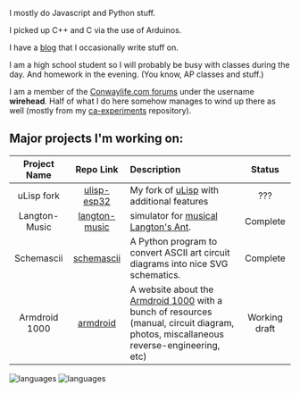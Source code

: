 I mostly do Javascript and Python stuff.
    
I picked up C++ and C via the use of Arduinos.

I have a [blog](https://dragoncoder047.github.io/blog/) that I occasionally write stuff on.

I am a high school student so I will probably be busy with classes during the day. And homework in the evening. (You know, AP classes and stuff.)

I am a member of the [Conwaylife.com forums](https://conwaylife.com/forums) under the username **wirehead**. Half of what I do here somehow manages to wind up there as well (mostly from my [ca-experiments](https://github.com/dragoncoder047/ca-experiments) repository).

## Major projects I'm working on:

<!-- [BEGIN PROJECTS -->

| Project Name | Repo Link | Description | Status |
|:------------:|:---------:|:------------|:------:|
| uLisp fork | [ulisp-esp32](https://github.com/dragoncoder047/ulisp-esp32) | My fork of [uLisp](http://ulisp.com/) with additional features | ??? |
| Langton-Music | [langton-music](https://github.com/dragoncoder047/langton-music) | simulator for [musical Langton's Ant](https://dragoncoder047.github.io/langton-music). | Complete |
| Schemascii | [schemascii](https://github.com/dragoncoder047/schemascii) | A Python program to convert ASCII art circuit diagrams into nice SVG schematics. | Complete |
| Armdroid 1000 | [armdroid](https://github.com/dragoncoder047/armdroid) | A website about the [Armdroid 1000](https://dragoncoder047.github.io/armdroid) with a bunch of resources (manual, circuit diagram, photos, miscallaneous reverse-engineering, etc) | Working draft |

<!-- END PROJECTS] -->

<picture>
  <source media="(prefers-color-scheme: dark)" srcset="https://github-readme-stats.vercel.app/api/top-langs/?username=dragoncoder047&langs_count=100&layout=compact&hide_title=true&theme=dark&hide=css,html,makefile,markdown">
  <img alt="languages" src="https://github-readme-stats.vercel.app/api/top-langs/?username=dragoncoder047&langs_count=100&layout=compact&hide_title=true&hide=css,html,makefile,markdown">
</picture>

<picture>
  <source media="(prefers-color-scheme: dark)" srcset="https://github-readme-stats.vercel.app/api/?username=dragoncoder047&hide_title=true&theme=dark&show_icons=true&include_all_commits=true">
  <img alt="languages" src="https://github-readme-stats.vercel.app/api/?username=dragoncoder047&hide_title=true&show_icons=true&include_all_commits=true">
</picture>
